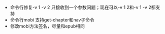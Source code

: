 - 命令行修复-v 1 -v 2 只接收到一个参数问题；现在可以-v 1 2和-v 1 -v 2都支持
- 命令行mobi 支持get-chapter和nav子命令
- 修改mobi方法签名，尽量和epub相同